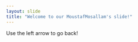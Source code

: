 ```yaml
---
layout: slide
title: "Welcome to our MoustafMosallam's slide!"
---
```

Use the left arrow to go back!